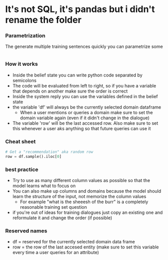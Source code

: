 # It's not SQL, it's pandas but i didn't rename the folder

### Parametrization
The generate multiple training sentences quickly you can parametrize some
```python
```

### How it works
- Inside the belief state you can write python code separated by semicolons
- The code will be evaluated from left to right, so if you have a variable that depends on another make sure the order is correct
- Inside the system reply you can use the variables defined in the belief state
- the variable 'df' will always be the currently selected domain dataframe
    - When a user mentions or queries a domain make sure to set the domain variable again (even if it didn't change in the dialogue)
- The variable 'row' will be the last accessed row. Also make sure to set this whenever a user aks anything so that future queries can use it


### Cheat sheet
```python
# Get a "recommendation" aka random row
row = df.sample().iloc[0]

```

### best practice
- Try to use as many different column values as possible so that the model learns what to focus on
- You can also make up columns and domains because the model should learn the structure of the input, not memorize the column values
    - For example "what is the sheeesh of the burr" is a completely reasonable training set question
- if you're out of ideas for training dialogues just copy an existing one and reformulate it and change the order (if possible)

### Reserved names
- df = reserved for the currently selected domain data frame
- row = the row of the last accesed entity (make sure to set this variable every time a user queries for an attribute)
